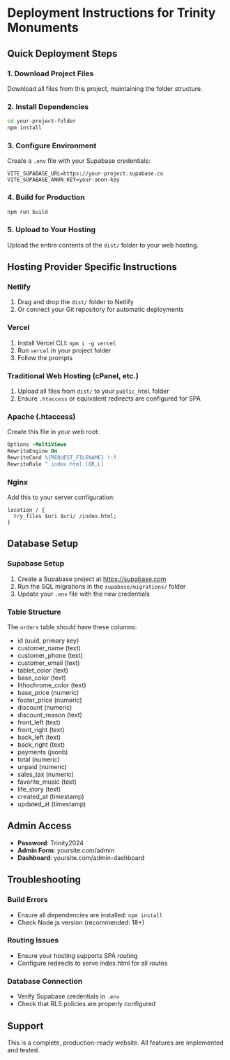# Deployment Instructions for Trinity Monuments

## Quick Deployment Steps

### 1. Download Project Files
Download all files from this project, maintaining the folder structure.

### 2. Install Dependencies
```bash
cd your-project-folder
npm install
```

### 3. Configure Environment
Create a `.env` file with your Supabase credentials:
```
VITE_SUPABASE_URL=https://your-project.supabase.co
VITE_SUPABASE_ANON_KEY=your-anon-key
```

### 4. Build for Production
```bash
npm run build
```

### 5. Upload to Your Hosting
Upload the entire contents of the `dist/` folder to your web hosting.

## Hosting Provider Specific Instructions

### Netlify
1. Drag and drop the `dist/` folder to Netlify
2. Or connect your Git repository for automatic deployments

### Vercel
1. Install Vercel CLI: `npm i -g vercel`
2. Run `vercel` in your project folder
3. Follow the prompts

### Traditional Web Hosting (cPanel, etc.)
1. Upload all files from `dist/` to your `public_html` folder
2. Ensure `.htaccess` or equivalent redirects are configured for SPA

### Apache (.htaccess)
Create this file in your web root:
```apache
Options -MultiViews
RewriteEngine On
RewriteCond %{REQUEST_FILENAME} !-f
RewriteRule ^ index.html [QR,L]
```

### Nginx
Add this to your server configuration:
```nginx
location / {
  try_files $uri $uri/ /index.html;
}
```

## Database Setup

### Supabase Setup
1. Create a Supabase project at https://supabase.com
2. Run the SQL migrations in the `supabase/migrations/` folder
3. Update your `.env` file with the new credentials

### Table Structure
The `orders` table should have these columns:
- id (uuid, primary key)
- customer_name (text)
- customer_phone (text)
- customer_email (text)
- tablet_color (text)
- base_color (text)
- lithochrome_color (text)
- base_price (numeric)
- footer_price (numeric)
- discount (numeric)
- discount_reason (text)
- front_left (text)
- front_right (text)
- back_left (text)
- back_right (text)
- payments (jsonb)
- total (numeric)
- unpaid (numeric)
- sales_tax (numeric)
- favorite_music (text)
- life_story (text)
- created_at (timestamp)
- updated_at (timestamp)

## Admin Access

- **Password**: Trinity2024
- **Admin Form**: yoursite.com/admin
- **Dashboard**: yoursite.com/admin-dashboard

## Troubleshooting

### Build Errors
- Ensure all dependencies are installed: `npm install`
- Check Node.js version (recommended: 18+)

### Routing Issues
- Ensure your hosting supports SPA routing
- Configure redirects to serve index.html for all routes

### Database Connection
- Verify Supabase credentials in `.env`
- Check that RLS policies are properly configured

## Support

This is a complete, production-ready website. All features are implemented and tested.